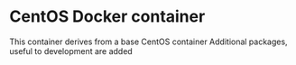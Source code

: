 # CentOS Docker container

This container derives from a base CentOS container
Additional packages, useful to development are added
